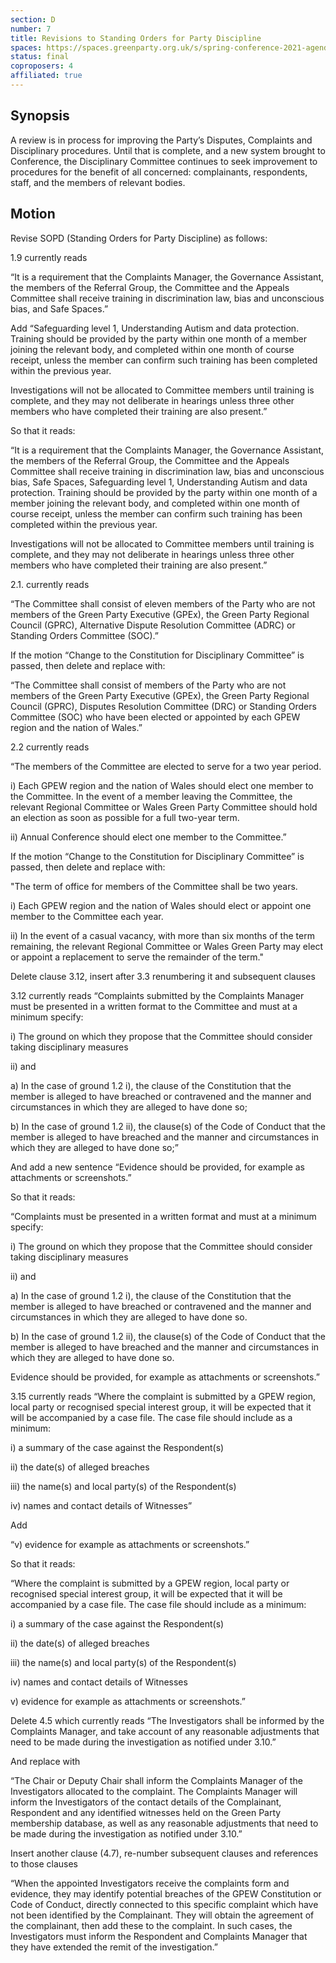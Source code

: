 ```yaml
---
section: D
number: 7
title: Revisions to Standing Orders for Party Discipline
spaces: https://spaces.greenparty.org.uk/s/spring-conference-2021-agenda-forum2/?contentId=77988
status: final
coproposers: 4
affiliated: true
---
```

## Synopsis

A review is in process for improving the Party’s Disputes, Complaints and Disciplinary procedures. Until that is complete, and a new system brought to Conference, the Disciplinary Committee continues to seek improvement to procedures for the benefit of all concerned: complainants, respondents, staff, and the members of relevant bodies.

## Motion

Revise SOPD (Standing Orders for Party Discipline) as follows:

1.9 currently reads

“It is a requirement that the Complaints Manager, the Governance Assistant, the members of the Referral Group, the Committee and the Appeals Committee shall receive training in discrimination law, bias and unconscious bias, and Safe Spaces.”

Add “Safeguarding level 1, Understanding Autism and data protection. Training should be provided by the party within one month of a member joining the relevant body, and completed within one month of course receipt, unless the member can confirm such training has been completed within the previous year.

Investigations will not be allocated to Committee members until training is complete, and they may not deliberate in hearings unless three other members who have completed their training are also present.”

So that it reads:

“It is a requirement that the Complaints Manager, the Governance Assistant, the members of the Referral Group, the Committee and the Appeals Committee shall receive training in discrimination law, bias and unconscious bias, Safe Spaces, Safeguarding level 1, Understanding Autism and data protection. Training should be provided by the party within one month of a member joining the relevant body, and completed within one month of course receipt, unless the member can confirm such training has been completed within the previous year.

Investigations will not be allocated to Committee members until training is complete, and they may not deliberate in hearings unless three other members who have completed their training are also present.”

2.1. currently reads

“The Committee shall consist of eleven members of the Party who are not members of the Green Party Executive (GPEx), the Green Party Regional Council (GPRC), Alternative Dispute Resolution Committee (ADRC) or Standing Orders Committee (SOC).”

If the motion “Change to the Constitution for Disciplinary Committee” is passed, then delete and replace with:

“The Committee shall consist of members of the Party who are not members of the Green Party Executive (GPEx), the Green Party Regional Council (GPRC), Disputes Resolution Committee (DRC) or Standing Orders Committee (SOC) who have been elected or appointed by each GPEW region and the nation of Wales.”

2.2 currently reads

“The members of the Committee are elected to serve for a two year period.

i) Each GPEW region and the nation of Wales should elect one member to the Committee. In the event of a member leaving the Committee, the relevant Regional Committee or Wales Green Party Committee should hold an election as soon as possible for a full two-year term.

ii) Annual Conference should elect one member to the Committee.”

If the motion “Change to the Constitution for Disciplinary Committee” is passed, then delete and replace with:

"The term of office for members of the Committee shall be two years.

i) Each GPEW region and the nation of Wales should elect or appoint one member to the Committee each year.

ii) In the event of a casual vacancy, with more than six months of the term remaining, the relevant Regional Committee or Wales Green Party may elect or appoint a replacement to serve the remainder of the term."

Delete clause 3.12, insert after 3.3 renumbering it and subsequent clauses

3.12 currently reads
“Complaints submitted by the Complaints Manager must be presented in a written format to the Committee and must at a minimum specify:

i) The ground on which they propose that the Committee should consider taking disciplinary measures

ii) and

a) In the case of ground 1.2 i), the clause of the Constitution that the member is alleged to have breached or contravened and the manner and circumstances in which they are alleged to have done so;

b) In the case of ground 1.2 ii), the clause(s) of the Code of Conduct that the member is alleged to have breached and the manner and circumstances in which they are alleged to have done so;”

And add a new sentence “Evidence should be provided, for example as attachments or screenshots.”

So that it reads:

“Complaints must be presented in a written format and must at a minimum specify:

i) The ground on which they propose that the Committee should consider taking disciplinary measures

ii) and

a) In the case of ground 1.2 i), the clause of the Constitution that the member is alleged to have breached or contravened and the manner and circumstances in which they are alleged to have done so.

b) In the case of ground 1.2 ii), the clause(s) of the Code of Conduct that the member is alleged to have breached and the manner and circumstances in which they are alleged to have done so.

Evidence should be provided, for example as attachments or screenshots.”

3.15 currently reads
“Where the complaint is submitted by a GPEW region, local party or recognised special interest group, it will be expected that it will be accompanied by a case file. The case file should include as a minimum:

i) a summary of the case against the Respondent(s)

ii) the date(s) of alleged breaches

iii) the name(s) and local party(s) of the Respondent(s)

iv) names and contact details of Witnesses”

Add

“v) evidence for example as attachments or screenshots.”

So that it reads:

“Where the complaint is submitted by a GPEW region, local party or recognised special interest group, it will be expected that it will be accompanied by a case file. The case file should include as a minimum:

i) a summary of the case against the Respondent(s)

ii) the date(s) of alleged breaches

iii) the name(s) and local party(s) of the Respondent(s)

iv) names and contact details of Witnesses

v) evidence for example as attachments or screenshots.”

Delete 4.5 which currently reads
“The Investigators shall be informed by the Complaints Manager, and take account of any reasonable adjustments that need to be made during the investigation as notified under 3.10.”

And replace with

“The Chair or Deputy Chair shall inform the Complaints Manager of the Investigators allocated to the complaint. The Complaints Manager will inform the Investigators of the contact details of the Complainant, Respondent and any identified witnesses held on the Green Party membership database, as well as any reasonable adjustments that need to be made during the investigation as notified under 3.10.”

Insert another clause (4.7), re-number subsequent clauses and references to those clauses

“When the appointed Investigators receive the complaints form and evidence, they may identify potential breaches of the GPEW Constitution or Code of Conduct, directly connected to this specific complaint which have not been identified by the Complainant. They will obtain the agreement of the complainant, then add these to the complaint. In such cases, the Investigators must inform the Respondent and Complaints Manager that they have extended the remit of the investigation.”
